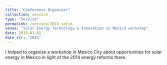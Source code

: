 ```yaml
---
title: "Conference Organizer"
collection: service
type: "Service"
permalink: /service/2015-setim
venue: "Solar Energy Technology & Innovation in Mexico workshop"
date: 2015-01-01
date_str: "2015"
---
```


I helped to organize a workshop in Mexico City about opportunities for solar energy in Mexico in light of the 2014 energy reforms there.

